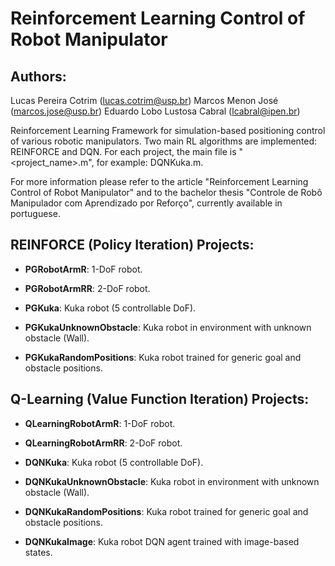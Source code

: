 # Reinforcement Learning Control of Robot Manipulator

## Authors: 
Lucas Pereira Cotrim (lucas.cotrim@usp.br)
Marcos Menon José (marcos.jose@usp.br)
Eduardo Lobo Lustosa Cabral (lcabral@ipen.br)

Reinforcement Learning Framework for simulation-based positioning control of various robotic manipulators. Two main RL algorithms are implemented: REINFORCE and DQN. For each project, the main file is "<project_name>.m", for example: DQNKuka.m.

For more information please refer to the article "Reinforcement Learning Control of Robot Manipulator" and to the bachelor thesis "Controle de Robô Manipulador com Aprendizado por Reforço", currently available in portuguese.


## REINFORCE (Policy Iteration) Projects:

- **PGRobotArmR**: 1-DoF robot.

- **PGRobotArmRR**: 2-DoF robot.

- **PGKuka**: Kuka robot (5 controllable DoF).

- **PGKukaUnknownObstacle**: Kuka robot in environment with unknown obstacle (Wall).

- **PGKukaRandomPositions**: Kuka robot trained for generic goal and obstacle positions.


## Q-Learning (Value Function Iteration) Projects:

- **QLearningRobotArmR**: 1-DoF robot.

- **QLearningRobotArmRR**: 2-DoF robot.

- **DQNKuka**: Kuka robot (5 controllable DoF).

- **DQNKukaUnknownObstacle**: Kuka robot in environment with unknown obstacle (Wall).

- **DQNKukaRandomPositions**: Kuka robot trained for generic goal and obstacle positions.

- **DQNKukaImage**: Kuka robot DQN agent trained with image-based states.
